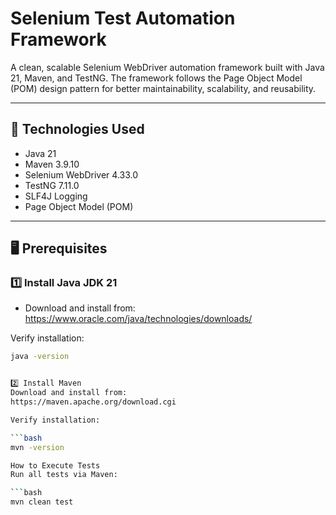 # Selenium Test Automation Framework

A clean, scalable Selenium WebDriver automation framework built with Java 21, Maven, and TestNG. The framework follows the Page Object Model (POM) design pattern for better maintainability, scalability, and reusability.

---

## 🚀 Technologies Used

- Java 21
- Maven 3.9.10
- Selenium WebDriver 4.33.0
- TestNG 7.11.0
- SLF4J Logging
- Page Object Model (POM)

---

## 🖥 Prerequisites

### 1️⃣ Install Java JDK 21

- Download and install from:  
  https://www.oracle.com/java/technologies/downloads/

Verify installation:

```bash
java -version


2️⃣ Install Maven
Download and install from:
https://maven.apache.org/download.cgi

Verify installation:

```bash
mvn -version

How to Execute Tests
Run all tests via Maven:

```bash
mvn clean test


